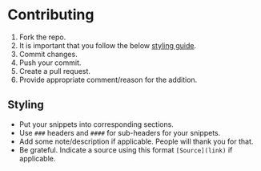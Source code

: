 # Contributing

1. Fork the repo.
2. It is important that you follow the below [styling guide](#styling).
3. Commit changes.
4. Push your commit.
5. Create a pull request.
6. Provide appropriate comment/reason for the addition.

## Styling

- Put your snippets into corresponding sections.
- Use `###` headers and `####` for sub-headers for your snippets.
- Add some note/description if applicable. People will thank you for that.
- Be grateful. Indicate a source using this format `[Source](link)` if applicable. 
